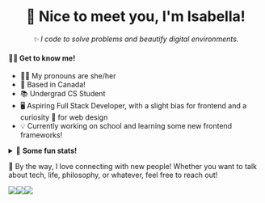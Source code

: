 <!--
**isabellaenriquez/isabellaenriquez** is a ✨ _special_ ✨ repository because its `README.md` (this file) appears on your GitHub profile.

Here are some ideas to get you started:

- 🔭 I’m currently working on ...
- 🌱 I’m currently learning ...
- 👯 I’m looking to collaborate on ...
- 🤔 I’m looking for help with ...
- 💬 Ask me about ...
- 📫 How to reach me: ...
- 😄 Pronouns: ...
- ⚡ Fun fact: ...
-->

<!--``` js
const isabella = {
  pronouns: ["she", "her"],
  location: "Canada",
  position: "Student + Incoming Front End Developer @ Nylas",
  studying: [ "CS", "Software Design" ],
  languages: [ Java, Python, JavaScript, HTML, CSS, SQL ],
  frameworks: [ Flask, Django ],
  otherInterests: [ "fashion", "geography", "history", "travel", "web design" ],
}
```-->


<h1 align="center">🤝 Nice to meet you, I'm Isabella!</h1>
<p align="center"><i>✨ I code to solve problems and beautify digital environments.</i></p>
<h4><strong>🙆‍♀️ Get to know me!</strong></h4>

- 👩‍💻 My pronouns are she/her
- 🍁 Based in Canada!
- 📚 Undergrad CS Student
- 🖥 Aspiring Full Stack Developer, with a slight bias for frontend and a curiosity 🧐 for web design 
- 💡 Currently working on school and learning some new frontend frameworks!


<details>
  <summary>🧮 <strong>Some fun stats!</strong></summary>
  <sub><sup>Pssssttt!!! This part looks way better in dark mode 😉</sup></sub><br>
  <a href="https://github.com/anuraghazra/github-readme-stats"><img src="https://github-readme-stats.vercel.app/api?username=isabellaenriquez&count_private=true&hide=prs,contribs&show_icons=true&theme=tokyonight&hide_border=true"></a>
<!--[![Top Langs](https://github-readme-stats.vercel.app/api/top-langs/?username=isabellaenriquez&layout=compact&theme=tokyonight&hide_border=true)](https://github.com/anuraghazra/github-readme-stats)-->
</details>

<p>👋 By the way, I love connecting with new people! Whether you want to talk about tech, life, philosophy, or whatever, feel free to reach out!</p>
<p><a href="mailto:18ipe@queensu.ca"><img src="https://img.shields.io/badge/18ipe@queensu.ca-blueviolet?&style=for-the-badge&logo=microsoft-outlook"></a><a href="https://www.linkedin.com/in/isabellaenriquez"><img src="https://img.shields.io/badge/linkedin%20-%230077B5.svg?&style=for-the-badge&logo=linkedin&logoColor=white"></a><a href="https://isabellaenriquez.github.io"><img src="https://img.shields.io/badge/isabellaenriquez.github.io-ff69b4?&style=for-the-badge"></a></p>
